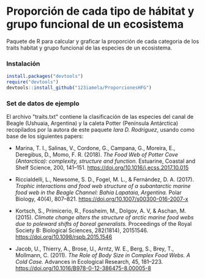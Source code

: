 # Proporción de cada tipo de hábitat y grupo funcional de un ecosistema

Paquete de R para calcular y graficar la proporción de cada categoria de los traits habitat y grupo funcional de las especies de un ecosistema.

### Instalación

```R
install.packages("devtools")
require("devtools")
devtools::install_github("123iamela/ProporcionesHFG")
```

### Set de datos de ejemplo

El archivo "traits.txt" contiene la clasificación de las especies del canal de Beagle (Ushuaia, Argentina) y la caleta Potter (Península Antárctica) recopilados por la autora de este paquete _Iara D. Rodriguez_, usando como base de los siguientes papers:

  * Marina, T. I., Salinas, V., Cordone, G., Campana, G., Moreira, E., Deregibus, D., Momo, F. R. (2018). *The Food Web of Potter Cove (Antarctica): complexity, structure and function.* Estuarine, Coastal and Shelf Science, 200, 141–151. https://doi.org/10.1016/j.ecss.2017.10.015
 
  * Riccialdelli, L., Newsome, S. D., Fogel, M. L., & Fernández, D. A. (2017). *Trophic interactions and food web structure of a subantarctic marine food web in the Beagle Channel: Bahía Lapataia, Argentina.* Polar Biology, 40(4), 807–821. https://doi.org/10.1007/s00300-016-2007-x
  
  * Kortsch, S., Primicerio, R., Fossheim, M., Dolgov, A. V, & Aschan, M. (2015). *Climate change alters the structure of arctic marine food webs due to poleward shifts of boreal generalists.* Proceedings of the Royal Society B: Biological Sciences, 282(1814), 20151546. https://doi.org/10.1098/rspb.2015.1546

  * Jacob, U., Thierry, A., Brose, U., Arntz, W. E., Berg, S., Brey, T., Mollmann, C. (2011). *The Role of Body Size in Complex Food Webs. A Cold Case.* Advances in Ecological Research, 45, 181–223. https://doi.org/10.1016/B978-0-12-386475-8.00005-8
